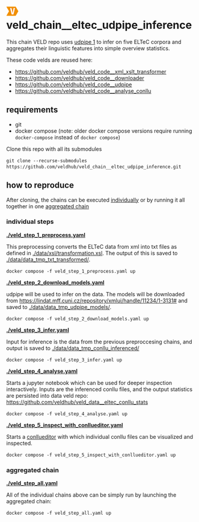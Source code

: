 # ![veld chain](https://raw.githubusercontent.com/veldhub/.github/refs/heads/main/images/symbol_V_letter.png) veld_chain__eltec_udpipe_inference

This chain VELD repo uses [udpipe 1](https://ufal.mff.cuni.cz/udpipe/1) to infer on five ELTeC 
corpora and aggregates their linguistic features into simple overview statistics. 

These code velds are reused here:

- https://github.com/veldhub/veld_code__xml_xslt_transformer
- https://github.com/veldhub/veld_code__downloader
- https://github.com/veldhub/veld_code__udpipe
- https://github.com/veldhub/veld_code__analyse_conllu

## requirements

- git
- docker compose (note: older docker compose versions require running `docker-compose` instead of 
  `docker compose`)

Clone this repo with all its submodules
```
git clone --recurse-submodules https://github.com/veldhub/veld_chain__eltec_udpipe_inference.git
```

## how to reproduce

After cloning, the chains can be executed [individually](#individual-steps) or by running it all
together in one [aggregated chain](#aggregated-chain)

### individual steps

**[./veld_step_1_preprocess.yaml](./veld_step_1_preprocess.yaml)**

This preprocessing converts the ELTeC data from xml into txt files as defined in
[./data/xsl/transformation.xsl](./data/xsl/transformation.xsl). The output of this is saved to
[./data/data_tmp_txt_transformed/](./data/data_tmp_txt_transformed/).

```
docker compose -f veld_step_1_preprocess.yaml up
```

**[./veld_step_2_download_models.yaml](./veld_step_2_download_models.yaml)**

udpipe will be used to infer on the data. The models will be downloaded from 
https://lindat.mff.cuni.cz/repository/xmlui/handle/11234/1-3131# and saved to 
[./data/data_tmp_udpipe_models/](./data/data_tmp_udpipe_models/).

```
docker compose -f veld_step_2_download_models.yaml up
```

**[./veld_step_3_infer.yaml](./veld_step_3_infer.yaml)**

Input for inference is the data from the previous preproccesing chains, and output is saved to
[./data/data_tmp_conllu_inferenced/](./data/data_tmp_conllu_inferenced/)

```
docker compose -f veld_step_3_infer.yaml up
```

**[./veld_step_4_analyse.yaml](./veld_step_4_analyse.yaml)**

Starts a jupyter notebook which can be used for deeper inspection interactively. Inputs are the
inferenced conllu files, and the output statistics are persisted into data veld repo:
https://github.com/veldhub/veld_data__eltec_conllu_stats

```
docker compose -f veld_step_4_analyse.yaml up
```

**[./veld_step_5_inspect_with_conllueditor.yaml](./veld_step_5_inspect_with_conllueditor.yaml)**

Starts a [conllueditor](https://github.com/Orange-OpenSource/conllueditor) with which individual 
conllu files can be visualized and inspected.

```
docker compose -f veld_step_5_inspect_with_conllueditor.yaml up
```

### aggregated chain

**[./veld_step_all.yaml](./veld_step_all.yaml)**

All of the individual chains above can be simply run by launching the aggregated chain:

```
docker compose -f veld_step_all.yaml up
```

